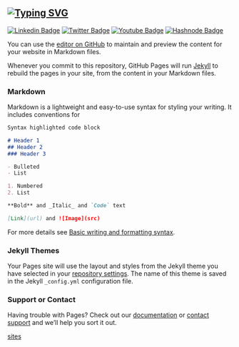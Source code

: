 ## [![Typing SVG](https://readme-typing-svg.herokuapp.com?font=VT323&color=%23F7CE76&size=50&multiline=true&width=800&height=80&lines=welcome+to+amirahnasihah's+pages)](https://git.io/typing-svg)

[![Linkedin Badge](https://img.shields.io/badge/LinkedIn-0077B5?style=for-the-badge&logo=linkedin&logoColor=white)](https://linkedin.com/in/amirahnasihah)
[![Twitter Badge](https://img.shields.io/badge/Twitter-1DA1F2?style=for-the-badge&logo=twitter&logoColor=white)](https://twitter.com/amirahnasihah)
[![Youtube Badge](https://img.shields.io/badge/Youtube-0A0A0A?style=for-the-badge&logo=youtube&logoColor=red)](https://youtube/amirahnasihah/)
[![Hashnode Badge](https://img.shields.io/badge/Hashnode-2962FF?style=for-the-badge&logo=hashnode&logoColor=white)](https://amirahnasihah.hashnode.dev/)

You can use the [editor on GitHub](https://github.com/amirahnasihah/amirahnasihah.github.io/edit/main/README.md) to maintain and preview the content for your website in Markdown files.

Whenever you commit to this repository, GitHub Pages will run [Jekyll](https://jekyllrb.com/) to rebuild the pages in your site, from the content in your Markdown files.

### Markdown

Markdown is a lightweight and easy-to-use syntax for styling your writing. It includes conventions for

```markdown
Syntax highlighted code block

# Header 1
## Header 2
### Header 3

- Bulleted
- List

1. Numbered
2. List

**Bold** and _Italic_ and `Code` text

[Link](url) and ![Image](src)
```

For more details see [Basic writing and formatting syntax](https://docs.github.com/en/github/writing-on-github/getting-started-with-writing-and-formatting-on-github/basic-writing-and-formatting-syntax).

### Jekyll Themes

Your Pages site will use the layout and styles from the Jekyll theme you have selected in your [repository settings](https://github.com/amirahnasihah/amirahnasihah.github.io/settings/pages). The name of this theme is saved in the Jekyll `_config.yml` configuration file.

### Support or Contact

Having trouble with Pages? Check out our [documentation](https://docs.github.com/categories/github-pages-basics/) or [contact support](https://support.github.com/contact) and we’ll help you sort it out.


[sites](https://amirahnasihah.github.io/)
